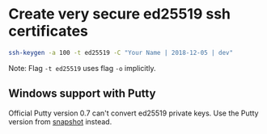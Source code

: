 # Create very secure ed25519 ssh certificates

```bash
ssh-keygen -a 100 -t ed25519 -C "Your Name | 2018-12-05 | dev"
```

Note: Flag `-t ed25519` uses flag `-o` implicitly.

## Windows support with Putty

Official Putty version 0.7 can't convert ed25519 private keys. Use the Putty version from [snapshot](https://www.chiark.greenend.org.uk/~sgtatham/putty/snapshot.html) instead.
